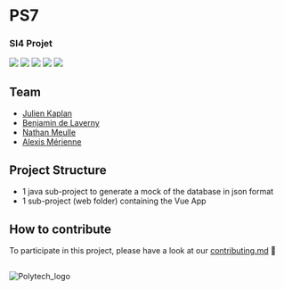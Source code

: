# PS7
### SI4 Projet

![](https://img.shields.io/badge/Code-Java-informational?style=flat&logo=java&logoColor=white&color=4581E5)
![](https://img.shields.io/badge/Tools-SonarQube-informational?style=flat&logo=sonarqube&logoColor=white&color=4581E5)
![](https://img.shields.io/badge/Tools-Docker-informational?style=flat&logo=docker&logoColor=white&color=4581E5)
![](https://img.shields.io/badge/Tools-Maven-informational?style=flat&logo=maven&logoColor=white&color=4581E5)
![](https://img.shields.io/badge/Editor-IntelliJ_IDEA-informational?style=flat&logo=intellij-idea&logoColor=white&color=4581E5)


## Team
- [Julien Kaplan](https://github.com/JulienK-hub)
- [Benjamin de Laverny](https://github.com/Benjamin-deLaverny)
- [Nathan Meulle](https://github.com/NathanMeulle)
- [Alexis Mérienne](https://github.com/AlexisMerienne)


## Project Structure
- 1 java sub-project to generate a mock of the database in json format
- 1 sub-project (web folder) containing the Vue App



## How to contribute
To participate in this project, please have a look at our [contributing.md](https://github.com/PNS-PS7and8/ps7-20-21-al-ihm2/blob/master/CONTRIBUTING.md) 👀

##
![Polytech_logo](http://unice.fr/polytechnice/fr/contenus-riches/images/logos/logo-uns-pns)
